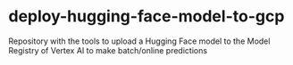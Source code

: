# deploy-hugging-face-model-to-gcp
Repository with the tools to upload a Hugging Face model to the Model Registry of Vertex AI to make batch/online predictions
